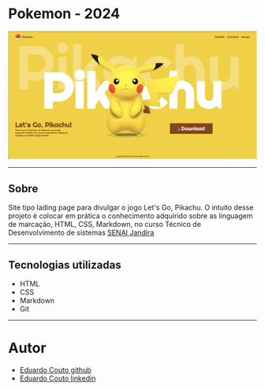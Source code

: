 # Pokemon - 2024

![](./screenshot/preview.png)

---
## Sobre
Site tipo lading page para divulgar o jogo Let's Go, Pikachu.
O intuito desse projeto é colocar em prática o conhecimento adquirido sobre as linguagem de marcação, HTML, CSS, Markdown, no curso Técnico de Desenvolvimento de sistemas [SENAI Jandira](https://sp.senai.br/unidade/jandira/)

---
## Tecnologias utilizadas
- HTML
- CSS
- Markdown
- Git

---
# Autor
- [Eduardo Couto github](https://github.com/dashboard)
- [Eduardo Couto linkedin](https://www.linkedin.com/feed/?trk=onboarding-landing)
